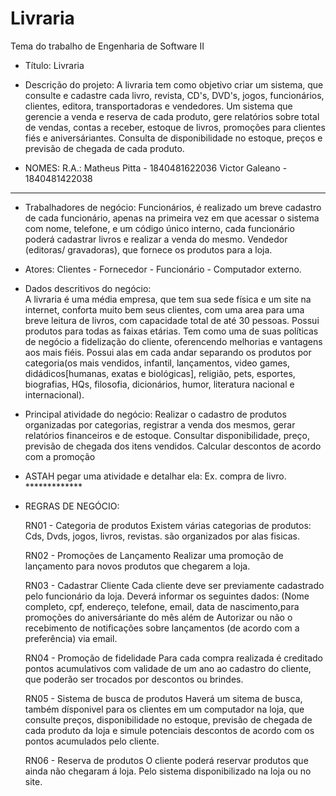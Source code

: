 # Livraria
Tema do trabalho de Engenharia de Software II

- Título: 
	Livraria
- Descrição do projeto: 
		A livraria tem como objetivo criar um sistema, que consulte e cadastre 
	cada livro, revista, CD's, DVD's, jogos, funcionários, clientes, editora, transportadoras e 
	vendedores.
		Um sistema que gerencie a venda e reserva de cada produto,
	gere relatórios sobre total de vendas, contas a receber, estoque de livros, 
	promoções para clientes fiés e aniversáriantes. Consulta de disponibilidade no estoque, 
	preços e previsão de chegada de cada produto.
	

- NOMES:			R.A.:
	Matheus Pitta - 		1840481622036
	Victor Galeano - 		1840481422038
-----------------------------
- Trabalhadores de negócio:
		Funcionários, é realizado um breve cadastro de cada funcionário, apenas
	na primeira vez em que acessar o sistema com nome, telefone, e um código único
	interno, cada funcionário poderá cadastrar livros e realizar a venda do mesmo.
	Vendedor (editoras/ gravadoras), que fornece os produtos para a loja.
	
- Atores: 
		Clientes - Fornecedor - Funcionário - Computador externo. 

- Dados descritivos do negócio:					
		A livraria é uma média empresa, que tem sua sede física e um site
	na internet, conforta muito bem seus clientes, com uma area para uma breve leitura 
	de livros, com capacidade total de até 30 pessoas. Possui produtos para todas as faixas 
	etárias. Tem como uma de suas políticas de negócio a fidelização do cliente, oferencendo
	melhorias e vantagens aos mais fiéis. Possui alas em cada andar separando os produtos por categoria(os mais vendidos,
	infantil, lançamentos, video games, didádicos[humanas, exatas e biológicas], religião, pets, esportes, biografias, HQs, 
	filosofia, dicionários, humor, literatura nacional e internacional). 

	

- Principal atividade do negócio:
	Realizar o cadastro de produtos organizadas por categorias, registrar a venda dos mesmos, gerar relatórios financeiros e de 
	estoque. Consultar disponibilidade, preço, previsão de chegada dos itens vendidos. Calcular descontos de acordo com a promoção


- ASTAH pegar uma atividade e detalhar ela: Ex. compra de livro.	*************


- REGRAS DE NEGÓCIO:

  RN01 -	Categoria de produtos
	Existem várias categorias de produtos: Cds, Dvds, jogos, livros, revistas.
	são organizados por alas fisicas.
  
  RN02 - 	Promoções de Lançamento
	Realizar uma promoção de lançamento para novos produtos que chegarem a loja.

  RN03 - 	Cadastrar Cliente
	Cada cliente deve ser previamente cadastrado pelo funcionário da loja. Deverá informar os seguintes dados:
	(Nome completo, cpf, endereço, telefone, email, data de nascimento,para promoções do aniversáriante do mês além de
	Autorizar ou não o recebimento de notificações sobre lançamentos (de 
	acordo com a preferência) via email.

  RN04 - 	Promoção de fidelidade
	Para cada compra realizada é creditado pontos acumulativos com validade
	de um ano ao cadastro do cliente, que poderão ser trocados por descontos ou brindes.

  RN05 - 	Sistema de busca de produtos
	Haverá um sitema de busca, também dísponivel para os clientes em um computador na loja, que consulte preços, 
	disponibilidade no estoque, previsão de chegada de cada produto da loja e simule potenciais descontos de acordo com os pontos acumulados pelo cliente.


  RN06 - 	Reserva de produtos
	O cliente poderá reservar produtos que ainda não chegaram á loja. Pelo 
	sistema disponibilizado na loja ou no site.
